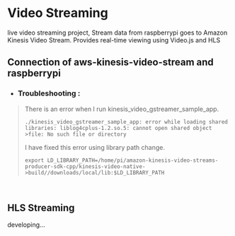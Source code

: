 # Video Streaming 
live video streaming project, Stream data from raspberrypi goes to Amazon Kinesis Video Stream. Provides real-time viewing using Video.js and HLS

## Connection of aws-kinesis-video-stream and raspberrypi
* ### Troubleshooting : 
>There is an error when I run kinesis_video_gstreamer_sample_app.
>~~~
>./kinesis_video_gstreamer_sample_app: error while loading shared libraries: liblog4cplus-1.2.so.5: cannot open shared object >file: No such file or directory
>~~~
>I have fixed this error using library path change.
>~~~
>export LD_LIBRARY_PATH=/home/pi/amazon-kinesis-video-streams-producer-sdk-cpp/kinesis-video-native->build//downloads/local/lib:$LD_LIBRARY_PATH
>~~~
<br />

## HLS Streaming
developing...

